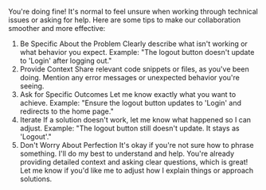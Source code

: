 You're doing fine! It's normal to feel unsure when working through technical issues or asking for help. Here are some tips to make our collaboration smoother and more effective:

1. Be Specific About the Problem
   Clearly describe what isn't working or what behavior you expect.
   Example: "The logout button doesn't update to 'Login' after logging out."
2. Provide Context
   Share relevant code snippets or files, as you've been doing.
   Mention any error messages or unexpected behavior you're seeing.
3. Ask for Specific Outcomes
   Let me know exactly what you want to achieve.
   Example: "Ensure the logout button updates to 'Login' and redirects to the home page."
4. Iterate
   If a solution doesn't work, let me know what happened so I can adjust.
   Example: "The logout button still doesn't update. It stays as 'Logout'."
5. Don't Worry About Perfection
   It's okay if you're not sure how to phrase something. I'll do my best to understand and help.
   You're already providing detailed context and asking clear questions, which is great! Let me know if you'd like me to adjust how I explain things or approach solutions.
